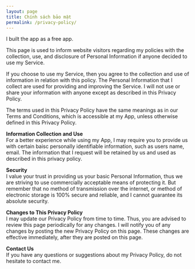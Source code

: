 ```yaml
---
layout: page
title: Chính sách bảo mật
permalink: /privacy-policy/
---
```


I built the app as a free app. 

This page is used to inform website visitors regarding my policies with the collection, use, and
    disclosure of Personal Information if anyone decided to use my Service.

If you choose to use my Service, then you agree to the collection and use of information in
    relation with this policy. The Personal Information that I collect are used for providing and
    improving the Service. I will not use or share your information with anyone except as described
    in this Privacy Policy.

The terms used in this Privacy Policy have the same meanings as in our Terms and Conditions,
    which is accessible at my App, unless otherwise defined in this Privacy Policy.

**Information Collection and Use**    
For a better experience while using my App, I may require you to provide us with certain
    baisc personally identifiable information, such as users name, email. 
	The information that I request will be retained by us and used as described in this privacy policy.

**Security**    
I value your trust in providing us your basic Personal Information, thus we are striving to use
    commercially acceptable means of protecting it. But remember that no method of transmission over
    the internet, or method of electronic storage is 100% secure and reliable, and I cannot
    guarantee its absolute security.


**Changes to This Privacy Policy**    
I may update our Privacy Policy from time to time. Thus, you are advised to review this page
    periodically for any changes. I will notify you of any changes by posting the new Privacy Policy
    on this page. These changes are effective immediately, after they are posted on this page.

**Contact Us**    
If you have any questions or suggestions about my Privacy Policy, do not hesitate to contact
    me.




